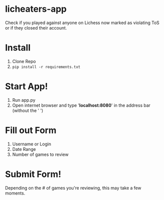 # licheaters-app

Check if you played against anyone on Lichess now marked as violating ToS or if they closed their account. 

# Install
1. Clone Repo
2. ```pip install -r requirements.txt```

# Start App!
1. Run app.py
2. Open internet browser and type '<b>localhost:8080</b>' in the address bar (without the ' ')

# Fill out Form
1. Username or Login
2. Date Range
3. Number of games to review

# Submit Form!
Depending on the # of games you're reviewing, this may take a few moments.
